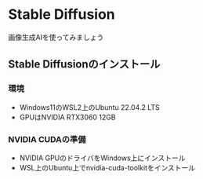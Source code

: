 # Stable Diffusion
画像生成AIを使ってみましょう

## Stable Diffusionのインストール
### 環境
- Windows11のWSL2上のUbuntu 22.04.2 LTS
- GPUはNVIDIA RTX3060 12GB

### NVIDIA CUDAの準備
- NVIDIA GPUのドライバをWindows上にインストール
- WSL上のUbuntu上でnvidia-cuda-toolkitをインストール
